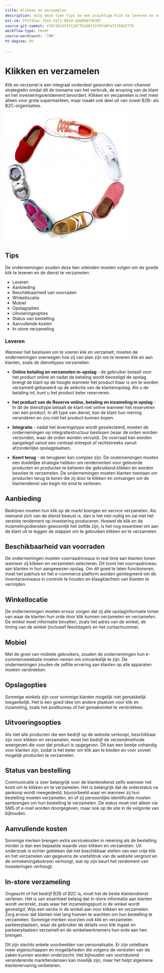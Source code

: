 ```yaml
---
title: Klikken en verzamelen
description: Volg deze tien tips om een prachtige klik te leveren en ervaringen voor uw klanten te verzamelen.
exl-id: 5f5743ac-75a5-41f1-8819-2de088f56387
source-git-commit: e76f101df47116f7b246f21f0fe0fa72769d2776
workflow-type: tm+mt
source-wordcount: '798'
ht-degree: 0%

---
```


# Klikken en verzamelen

Klik en verzamel is een integraal onderdeel geworden van omni-channel strategieën omdat dit de toename van het verbruik, de ervaring van de klant en het investeringsrendement bevordert. Klikken en verzamelen is niet meer alleen voor grote supermarkten, maar maakt ook deel uit van zowel B2B- als B2C-organisaties.

![ tonen in een cirkel ](../../assets/playbooks/shoes.png)

## Tips

De ondernemingen zouden deze tien uiteinden moeten volgen om de goede klik te leveren en de dienst te verzamelen:

- Leveren
- Aanbieding
- Beschikbaarheid van voorraden
- Winkellocatie
- Mobiel
- Opslagopties
- Uitvoeringsopties
- Status van bestelling
- Aanvullende kosten
- In-store verzameling

### Leveren

Wanneer het beslissen om te voeren klik en verzamelt, moeten de ondernemingen overwegen hoe zij van plan zijn om te leveren klik en aan klanten, zoals de diensttypes verzamelen:

- **Online betaling en verzamelen in-opslag** - de gebruiker betaalt voor het product online en nadat de betaling wordt bevestigd de opslag brengt de klant op de hoogte wanneer het product klaar is om te worden verzameld gebaseerd op de selectie van de klantenopslag. Als u de betaling int, kunt u het product beter reserveren.

- **het product van de Reserve online, betaling en inzameling in opslag** - In dit de diensttype betaalt de klant niet online wanneer het reserveren van een product. In dit type van dienst, kan de klant hun mening veranderen en zou niet het product kunnen kopen.

- **Integratie** - nadat het leveringstype wordt geselecteerd, moeten de ondernemingen op integratiestructuur beslissen (waar de orden worden verzonden, waar de orden worden vervuld). De voorraad kan worden aangelegd vanuit een centraal entrepot of rechtstreeks vanuit afzonderlijke opslagplaatsen.

- **Keert terug** - de terugkeer kan complex zijn. De ondernemingen moeten een duidelijke strategie hebben om rendementen voor geleverde producten en producten te beheren die gebruikend klikken en worden bevolen te verzamelen. De ondernemingen moeten klanten toestaan om producten terug te keren die zij door te klikken en ontvangen om de klantendienst van begin tot eind te verlenen.

## Aanbieding

Bedrijven moeten hun klik op de markt brengen en service verzamelen. Als niemand zich van de dienst bewust is, dan is het niet nuttig en zal niet het vereiste rendement op investering produceren. Hoewel de klik en de inzamelingsdiensten gewoonlijk het zelfde zijn, is het nog essentieel om aan de klant uit te leggen de stappen om te gebruiken klikken en te verzamelen.

## Beschikbaarheid van voorraden

De ondernemingen moeten voorraadniveaus in real time aan klanten tonen wanneer zij klikken en verzamelen selecteren. Dit toont het voorraadniveau aan klanten in hun aangewezen opslag. Om dit goed te laten functioneren, moet het pakhuis en het e-commerce platform worden geïntegreerd om de inventarisniveaus in controle te houden en klaagklachten van klanten te vermijden.

## Winkellocatie

De ondernemingen moeten ervoor zorgen dat zij alle opslaginformatie tonen van waar de klanten hun orde door klik kunnen verzamelen en verzamelen. De winkel moet informatie bevatten, zoals het adres van de winkel, de timing van de winkel (inclusief feestdagen) en het contactnummer.

## Mobiel

Met de groei van mobiele gebruikers, zouden de ondernemingen hun e-commercewebsite moeten nemen om ontvankelijk te zijn. De ondernemingen zouden de zelfde ervaring aan klanten op alle apparaten moeten verstrekken.

## Opslagopties

Sommige winkels zijn voor sommige klanten mogelijk niet gemakkelijk toegankelijk. Het is een goed idee om andere plaatsen voor klik en inzameling, zoals het postbureau of het gemakwinkel te verstrekken.

## Uitvoeringsopties

Als niet alle producten die een bedrijf op de website verkoopt, beschikbaar zijn voor klikken en verzamelen, moet het bedrijf de verzendmethode weergeven die voor dat product is opgegeven. Dit kan een beetje onhandig voor klanten zijn, zodat is het beter om klik aan te bieden en voor zoveel mogelijk producten te verzamelen.

## Status van bestelling

Communicatie is zeer belangrijk voor de klantendienst zelfs wanneer het komt om te klikken en te verzamelen. Het is belangrijk dat de orderstatus na aankoop wordt meegedeeld, bijvoorbeeld waar en wanneer zij hun bestelling moeten verzamelen, en of zij persoonlijke identificatie moeten aanbrengen om hun bestelling te verzamelen. De status moet niet alleen via SMS of e-mail worden doorgegeven, maar ook op de site in de volgorde van bijhouden.

## Aanvullende kosten

Sommige merken brengen extra servicekosten in rekening als de bestelling minder is dan een bepaalde waarde voor klikken en verzamelen. Uit onderzoek is echter gebleken dat het beschikbaar stellen van een vrije klik en het verzamelen van gegevens de voetafdruk van de website vergroot en de omrekeningskoersen verhoogt, wat op zijn beurt het rendement van investeringen verhoogt.

## In-store verzameling

Ongeacht of het bedrijf B2B of B2C is, moet het de beste klantendienst verlenen. Het is van essentieel belang dat in-store informatie aan klanten wordt verstrekt, zoals waar het inzamelingspunt in de winkel wordt gevestigd. Wijs een sectie in de winkel aan voor klikken en verzamelen. Zorg ervoor dat klanten niet lang hoeven te wachten om hun bestelling te verzamelen. Sommige merken voorzien ook klik en verzamelen parkeerplaatsen, waar de gebruiker de details voor klik ingaat en parkeerplaatsen verzamelt en de winkelwerknemers hun orde aan hen brengen.

Dit zijn slechts enkele voorbeelden van personalisatie. Er zijn ontelbare meer eigenschappen en mogelijkheden die volgens de vereisten van de zaken kunnen worden onderzocht. Het bijhouden van voortdurend veranderende markttendensen kan moeilijk zijn, maar het helpt algemene klantenervaring verbeteren.
